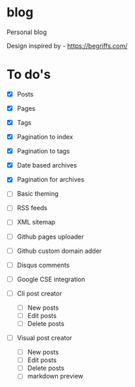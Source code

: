 blog
====

Personal blog

Design inspired by - https://begriffs.com/


To do's
=======

- [x] Posts
- [x] Pages
- [x] Tags
- [x] Pagination to index
- [x] Pagination to tags
- [x] Date based archives
- [x] Pagination for archives
- [ ] Basic theming
- [ ] RSS feeds
- [ ] XML sitemap
- [ ] Github pages uploader
- [ ] Github custom domain adder
- [ ] Disqus comments
- [ ] Google CSE integration

- [ ] Cli post creator
	- [ ] New posts
	- [ ] Edit posts
	- [ ] Delete posts

- [ ] Visual post creator
	- [ ] New posts
	- [ ] Edit posts
	- [ ] Delete posts
	- [ ] markdown preview
